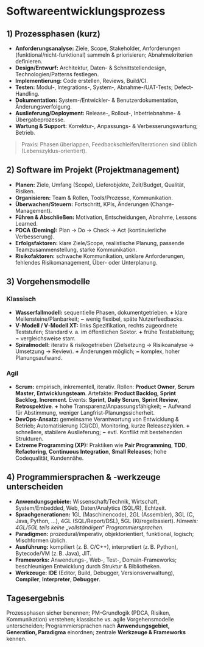# Softwareentwicklungsprozess


## 1) Prozessphasen (kurz)
- **Anforderungsanalyse:** Ziele, Scope, Stakeholder, Anforderungen (funktional/nicht-funktional) sammeln & priorisieren; Abnahmekriterien definieren.
- **Design/Entwurf:** Architektur, Daten- & Schnittstellendesign, Technologien/Patterns festlegen.
- **Implementierung:** Code erstellen, Reviews, Build/CI.
- **Testen:** Modul-, Integrations-, System-, Abnahme-/UAT-Tests; Defect-Handling.
- **Dokumentation:** System-/Entwickler- & Benutzerdokumentation, Änderungsverfolgung.
- **Auslieferung/Deployment:** Release-, Rollout-, Inbetriebnahme- & Übergabeprozesse.
- **Wartung & Support:** Korrektur-, Anpassungs- & Verbesserungswartung; Betrieb.
> Praxis: Phasen überlappen, Feedbackschleifen/Iterationen sind üblich (Lebenszyklus-orientiert).


## 2) Software im Projekt (Projektmanagement)
- **Planen:** Ziele, Umfang (Scope), Lieferobjekte, Zeit/Budget, Qualität, Risiken.
- **Organisieren:** Team & Rollen, Tools/Prozesse, Kommunikation.
- **Überwachen/Steuern:** Fortschritt, KPIs, Änderungen (Change-Management).
- **Führen & Abschließen:** Motivation, Entscheidungen, Abnahme, Lessons Learned.
- **PDCA (Deming):** Plan → Do → Check → Act (kontinuierliche Verbesserung).
- **Erfolgsfaktoren:** klare Ziele/Scope, realistische Planung, passende Teamzusammenstellung, starke Kommunikation.
- **Risikofaktoren:** schwache Kommunikation, unklare Anforderungen, fehlendes Risikomanagement, Über- oder Unterplanung.


## 3) Vorgehensmodelle
### Klassisch
- **Wasserfallmodell:** sequentielle Phasen, dokumentgetrieben. **+** klare Meilensteine/Planbarkeit; **−** wenig flexibel, späte Nutzerfeedbacks.
- **V‑Modell / V‑Modell XT:** links Spezifikation, rechts zugeordnete Teststufen; Standard v. a. im öffentlichen Sektor. **+** frühe Testableitung; **−** vergleichsweise starr.
- **Spiralmodell:** iterativ & risikogetrieben (Zielsetzung → Risikoanalyse → Umsetzung → Review). **+** Änderungen möglich; **−** komplex, hoher Planungsaufwand.


### Agil
- **Scrum:** empirisch, inkrementell, iterativ. Rollen: **Product Owner**, **Scrum Master**, **Entwicklungsteam**. Artefakte: **Product Backlog**, **Sprint Backlog**, **Increment**. Events: **Sprint**, **Daily Scrum**, **Sprint Review**, **Retrospektive**. **+** hohe Transparenz/Anpassungsfähigkeit; **−** Aufwand für Abstimmung, weniger Langfrist-Planungssicherheit.
- **DevOps-Ansatz:** gemeinsame Verantwortung von Entwicklung & Betrieb; Automatisierung (CI/CD), Monitoring, kurze Releasezyklen. **+** schnellere, stabilere Auslieferung; **−** evtl. Konflikt mit bestehenden Strukturen.
- **Extreme Programming (XP):** Praktiken wie **Pair Programming**, **TDD**, **Refactoring**, **Continuous Integration**, **Small Releases**; hohe Codequalität, Kundennähe.


## 4) Programmiersprachen & -werkzeuge unterscheiden
- **Anwendungsgebiete:** Wissenschaft/Technik, Wirtschaft, System/Embedded, Web, Daten/Analytics (SQL/R), Echtzeit.
- **Sprachgenerationen:** 1GL (Maschinencode), 2GL (Assembler), 3GL (C, Java, Python, …), 4GL (SQL/Report/DSL), 5GL (KI/regelbasiert). *Hinweis: 4GL/5GL teils keine „vollständigen“ Programmiersprachen.*
- **Paradigmen:** prozedural/imperativ, objektorientiert, funktional, logisch; Mischformen üblich.
- **Ausführung:** kompiliert (z. B. C/C++), interpretiert (z. B. Python), Bytecode/VM (z. B. Java), JIT.
- **Frameworks:** Anwendungs-, Web-, Test-, Domain-Frameworks; beschleunigen Entwicklung durch Struktur & Bibliotheken.
- **Werkzeuge:** **IDE** (Editor, Build, Debugger, Versionsverwaltung), **Compiler**, **Interpreter**, **Debugger**.


## Tagesergebnis
Prozessphasen sicher benennen; PM-Grundlogik (PDCA, Risiken, Kommunikation) verstehen; klassische vs. agile Vorgehensmodelle unterscheiden; Programmiersprachen nach **Anwendungsgebiet, Generation, Paradigma** einordnen; zentrale **Werkzeuge & Frameworks** kennen.
